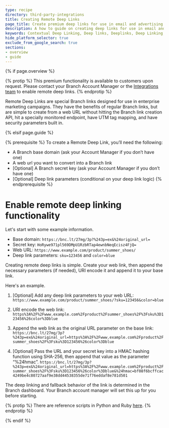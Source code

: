 ```yaml
---
type: recipe
directory: third-party-integrations
title: Creating Remote Deep Links
page_title: Create premium deep links for use in email and advertising campaigns.
description: A how to guide on creating deep links for use in email and advertising campaigns.
keywords: Contextual Deep Linking, Deep links, Deeplinks, Deep Linking, Deeplinking, Deferred Deep Linking, Deferred Deeplinking, Google App Indexing, Google App Invites, Apple Universal Links, Apple Spotlight Search, Facebook App Links, AppLinks, Deepviews, Deep views, Deep Linked Email, Sailthru
hide_platform_selector: true
exclude_from_google_search: true
sections:
- overview
- guide
---
```


{% if page.overview %}

{% protip %}
This premium functionality is available to customers upon request. Please contact your Branch Account Manager or the [Integrations team](https://support.branch.io/support/tickets/new) to enable remote deep links.
{% endprotip %}

Remote Deep Links are special Branch links designed for use in enterprise marketing campaigns. They have the benefits of regular Branch links, but are simple to create from a web URL without hitting the Branch link creation API, hit a specially monitored endpoint, have UTM tag mapping, and have security parameters built in.

{% elsif page.guide %}

{% prerequisite %}
To create a Remote Deep Link, you’ll need the following:

* A Branch base domain (ask your Account Manager if you don’t have one)
* A web url you want to convert into a Branch link
* [Optional] A Branch secret key (ask your Account Manager if you don’t have one)
* [Optional] Deep link parameters (conditional on your deep link logic)
{% endprerequisite %}


# Enable remote deep linking functionality 

Let's start with some example information. 

* Base domain: `https://bnc.lt/27mg/3p?%243p=ex&%24original_url=`
* Secret key: `HoRywe971pl569DMpU1RzbRTap4ewnbNeqEcisz4FjQ=`
* Web URL: `https://www.example.com/product/summer_shoes/`
* Deep link parameters: `sku=123456` and `color=blue`

Creating remote deep links is simple. Create your web link, then append the necessary parameters (if needed), URI encode it and append it to your base link. 

Here's an example.

1. [Optional] Add any deep link parameters to your web URL: 
```https://www.example.com/product/summer_shoes/?sku=123456&color=blue```

1. URI encode the web link:
```https%3A%2F%2Fwww.example.com%2Fproduct%2Fsummer_shoes%2F%3Fsku%3D123456%26color%3Dblue```

1. Append the web link as the original URL parameter on the base link: 
```https://bnc.lt/27mg/3p?%243p=ex&%24original_url=https%3A%2F%2Fwww.example.com%2Fproduct%2Fsummer_shoes%2F%3Fsku%3D123456%26color%3Dblue```

1. [Optional] Pass the URL and your secret key into a HMAC hashing function using SHA-256, then append that value as the parameter “%24hmac”. 
```https://bnc.lt/27mg/3p?%243p=ex&%24original_url=https%3A%2F%2Fwww.example.com%2Fproduct%2Fsummer_shoes%2F%3Fsku%3D123456%26color%3Dblue&%24hmac=bf08f6bcffcac4249be4c80727aaf9e38dd44538355de71f76eddaf8e781d501```

The deep linking and fallback behavior of the link is determined in the Branch dashboard. Your Branch account manager will set this up for you before starting.

{% protip %}
There are reference scripts in Python and Ruby [here](https://gist.github.com/derrickstaten/d9d710703e83d52f3eca90bd605aecd9).
{% endprotip %}

{% endif %}